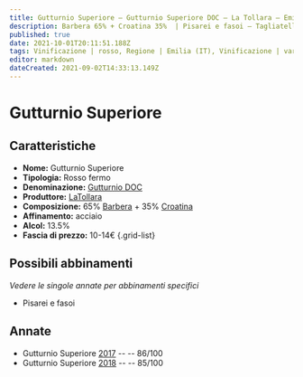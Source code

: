 ```yaml
---
title: Gutturnio Superiore – Gutturnio Superiore DOC – La Tollara – Emilia (IT) – 10-14€ – 3★
description: Barbera 65% + Croatina 35%  | Pisarei e fasoi – Tagliatelle al ragù
published: true
date: 2021-10-01T20:11:51.188Z
tags: Vinificazione | rosso, Regione | Emilia (IT), Vinificazione | varietale, Vinificazione | fermo, Valutazioni | 3 stelle, Vitigni | Barbera, Vitigni | Croatina, Prezzi | 10-14€, Alimento | Pisarei e fasoi, Alimento | pasta, Alimento-dettagli | tagliatelle, Aromatizzazione | al ragù
editor: markdown
dateCreated: 2021-09-02T14:33:13.149Z
---
```


# Gutturnio Superiore 

## Caratteristiche
- **Nome:** Gutturnio Superiore 
- **Tipologia:** Rosso fermo
- **Denominazione:** [Gutturnio DOC](/denominazioni/Italia/Emilia/DOC-Gutturnio)
- **Produttore:** [LaTollara](/produttori/Italia/Emilia/La-Tollara) 
- **Composizione:** 65% [Barbera](/vitigni/Italia/bacca-nera/barbera) + 35% [Croatina](/vitigni/Italia/bacca-nera/croatina)
- **Affinamento:** acciaio
- **Alcol:** 13.5%
- **Fascia di prezzo:** 10-14€
{.grid-list}

## Possibili abbinamenti
*Vedere le singole annate per abbinamenti specifici*

- Pisarei e fasoi

## Annate
- Gutturnio Superiore  [2017](/vini/Italia/Emilia/La-Tollara/Gutturnio-Superiore/2017) -- <span class="star-3"></span> -- 86/100
- Gutturnio Superiore  [2018](/vini/Italia/Emilia/La-Tollara/Gutturnio-Superiore/2018) -- <span class="star-3"></span> -- 85/100



